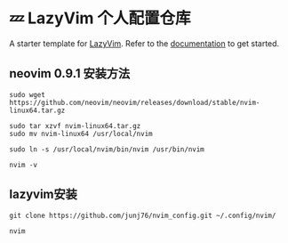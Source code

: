 # 💤 LazyVim 个人配置仓库

A starter template for [LazyVim](https://github.com/LazyVim/LazyVim).
Refer to the [documentation](https://lazyvim.github.io/installation) to get started.

## neovim 0.9.1 安装方法
```
sudo wget https://github.com/neovim/neovim/releases/download/stable/nvim-linux64.tar.gz

sudo tar xzvf nvim-linux64.tar.gz
sudo mv nvim-linux64 /usr/local/nvim

sudo ln -s /usr/local/nvim/bin/nvim /usr/bin/nvim

nvim -v
```

## lazyvim安装
```
git clone https://github.com/junj76/nvim_config.git ~/.config/nvim/

nvim
```
